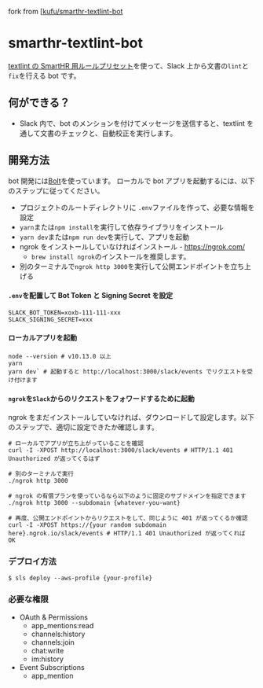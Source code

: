 fork from [[kufu/smarthr-textlint-bot](https://github.com/kufu/smarthr-textlint-bot)

# smarthr-textlint-bot

[textlint の SmartHR 用ルールプリセット](https://github.com/kufu/textlint-rule-preset-smarthr)を使って、Slack 上から文書の`lint`と`fix`を行える bot です。

## 何ができる？

- Slack 内で、bot のメンションを付けてメッセージを送信すると、textlint を通して文書のチェックと、自動校正を実行します。

## 開発方法

bot 開発には[Bolt](https://github.com/slackapi/bolt-js)を使っています。
ローカルで bot アプリを起動するには、以下のステップに従ってください。

- プロジェクトのルートディレクトリに `.env`ファイルを作って、必要な情報を設定
- `yarn`または`npm install`を実行して依存ライブラリをインストール
- `yarn dev`または`npm run dev`を実行して、アプリを起動
- ngrok をインストールしていなければインストール - https://ngrok.com/
  - `brew install ngrok`のインストールを推奨します。
- 別のターミナルで`ngrok http 3000`を実行して公開エンドポイントを立ち上げる

#### `.env`を配置して Bot Token と Signing Secret を設定

```:.env
SLACK_BOT_TOKEN=xoxb-111-111-xxx
SLACK_SIGNING_SECRET=xxx
```

#### ローカルアプリを起動

```
node --version # v10.13.0 以上
yarn
yarn dev` # 起動すると http://localhost:3000/slack/events でリクエストを受け付けます
```

#### `ngrok`を`Slack`からのリクエストをフォワードするために起動

ngrok をまだインストールしていなければ、ダウンロードして設定します。以下のステップで、適切に設定できたか確認します。

```
# ローカルでアプリが立ち上がっていることを確認
curl -I -XPOST http://localhost:3000/slack/events # HTTP/1.1 401 Unauthorized が返ってくるはず

# 別のターミナルで実行
./ngrok http 3000

# ngrok の有償プランを使っているなら以下のように固定のサブドメインを指定できます
./ngrok http 3000 --subdomain {whatever-you-want}

# 再度、公開エンドポイントからリクエストをして、同じように 401 が返ってくるか確認
curl -I -XPOST https://{your random subdomain here}.ngrok.io/slack/events # HTTP/1.1 401 Unauthorized が返ってくれば OK
```

### デプロイ方法

```
$ sls deploy --aws-profile {your-profile}
```

### 必要な権限

- OAuth & Permissions
  - app_mentions:read
  - channels:history
  - channels:join
  - chat:write
  - im:history
- Event Subscriptions
  - app_mention